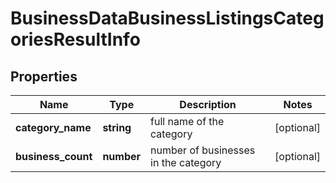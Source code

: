 # BusinessDataBusinessListingsCategoriesResultInfo

## Properties

| Name | Type | Description | Notes |
|------------ | ------------- | ------------- | -------------|
**category_name** | **string** | full name of the category |[optional]|
**business_count** | **number** | number of businesses in the category |[optional]|